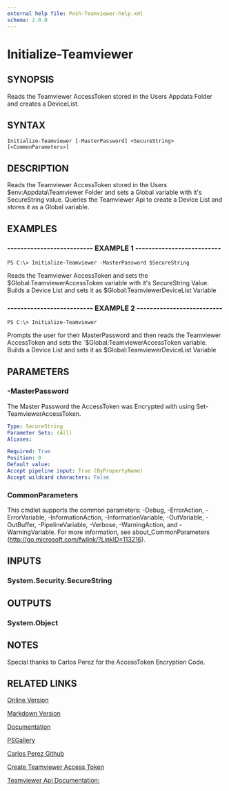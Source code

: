 ```yaml
---
external help file: Posh-Teamviewer-help.xml
schema: 2.0.0
---
```


# Initialize-Teamviewer
## SYNOPSIS
Reads the Teamviewer AccessToken stored in the Users Appdata Folder and creates a DeviceList.
## SYNTAX

```
Initialize-Teamviewer [-MasterPassword] <SecureString> [<CommonParameters>]
```

## DESCRIPTION
Reads the Teamviewer AccessToken stored in the Users $env:Appdata\Teamviewer Folder and sets a Global variable with it's SecureString value. Queries the Teamviewer Api to create a Device List and stores it as a Global variable.
## EXAMPLES

### -------------------------- EXAMPLE 1 --------------------------
```
PS C:\> Initialize-Teamviewer -MasterPassword $SecureString
```

Reads the Teamviewer AccessToken and sets the $Global:TeamviewerAccessToken variable with it's SecureString Value. Builds a Device List and sets it as $Global:TeamviewerDeviceList Variable
### -------------------------- EXAMPLE 2 --------------------------
```
PS C:\> Initialize-Teamviewer
```

Prompts the user for their MasterPassword and then reads the Teamviewer AccessToken and sets the `$Global:TeamviewerAccessToken variable. Builds a Device List and sets it as $Global:TeamviewerDeviceList Variable
## PARAMETERS

### -MasterPassword
The Master Password the AccessToken was Encrypted with using Set-TeamviewerAccessToken.



```yaml
Type: SecureString
Parameter Sets: (All)
Aliases: 

Required: True
Position: 0
Default value: 
Accept pipeline input: True (ByPropertyName)
Accept wildcard characters: False
```

### CommonParameters
This cmdlet supports the common parameters: -Debug, -ErrorAction, -ErrorVariable, -InformationAction, -InformationVariable, -OutVariable, -OutBuffer, -PipelineVariable, -Verbose, -WarningAction, and -WarningVariable. For more information, see about_CommonParameters (http://go.microsoft.com/fwlink/?LinkID=113216).
## INPUTS

### System.Security.SecureString

## OUTPUTS

### System.Object

## NOTES
Special thanks to Carlos Perez for the AccessToken Encryption Code.

## RELATED LINKS

[Online Version](http://posh-teamviewer.readthedocs.io/en/latest/Commands/Initialize-Teamviewer/)

[Markdown Version](https://github.com/gerane/Posh-Teamviewer/blob/master/docs/Commands/Initialize-Teamviewer.md)

[Documentation](https://readthedocs.org/projects/posh-teamviewer/)

[PSGallery](https://www.powershellgallery.com/packages/posh-teamviewer/)

[Carlos Perez Github](https://github.com/darkoperator)

[Create Teamviewer Access Token](https://integrate.teamviewer.com/en/develop/api/get-started/#createScript)

[Teamviewer Api Documentation:](https://integrate.teamviewer.com/en/develop/api/)




